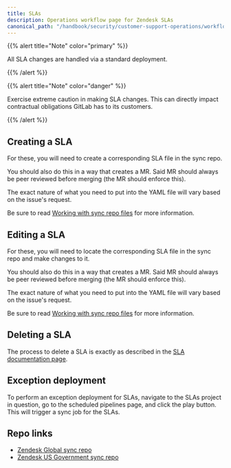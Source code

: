 ```yaml
---
title: SLAs
description: Operations workflow page for Zendesk SLAs
canonical_path: "/handbook/security/customer-support-operations/workflows/zendesk/slas"
---
```


{{% alert title="Note" color="primary" %}}

All SLA changes are handled via a standard deployment.

{{% /alert %}}

{{% alert title="Note" color="danger" %}}

Exercise extreme caution in making SLA changes. This can directly impact contractual obligations GitLab has to its customers.

{{% /alert %}}

## Creating a SLA

For these, you will need to create a corresponding SLA file in the sync repo.

You should also do this in a way that creates a MR. Said MR should always be peer reviewed before merging (the MR should enforce this).

The exact nature of what you need to put into the YAML file will vary based on the issue's request.

Be sure to read [Working with sync repo files](../../docs/sync-repo-files) for more information.

## Editing a SLA

For these, you will need to locate the corresponding SLA file in the sync repo and make changes to it.

You should also do this in a way that creates a MR. Said MR should always be peer reviewed before merging (the MR should enforce this).

The exact nature of what you need to put into the YAML file will vary based on the issue's request.

Be sure to read [Working with sync repo files](../../docs/sync-repo-files) for more information.

## Deleting a SLA

The process to delete a SLA is exactly as described in the [SLA documentation page](../../docs/zendesk/slas#deleting-a-sla).

## Exception deployment

To perform an exception deployment for SLAs, navigate to the SLAs project in question, go to the scheduled pipelines page, and click the play button. This will trigger a sync job for the SLAs.

## Repo links

- [Zendesk Global sync repo](https://gitlab.com/gitlab-support-readiness/zendesk-global/sla-policies)
- [Zendesk US Government sync repo](https://gitlab.com/gitlab-support-readiness/zendesk-us-government/sla-policies)
